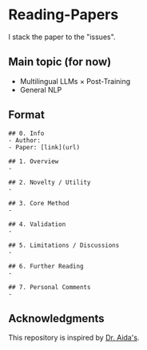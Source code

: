 # Reading-Papers
I stack the paper to the "issues".

## Main topic (for now)
* Multilingual LLMs × Post-Training
* General NLP

## Format
```
## 0. Info
- Author: 
- Paper: [link](url)

## 1. Overview
- 

## 2. Novelty / Utility
-

## 3. Core Method
-

## 4. Validation
-

## 5. Limitations / Discussions
-

## 6. Further Reading
-

## 7. Personal Comments
-
```

## Acknowledgments
This repository is inspired by [Dr. Aida's](https://github.com/a1da4/paper-survey).
